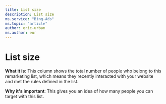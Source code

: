 ```yaml
---
title: List size
description: List size
ms.service: "Bing-Ads"
ms.topic: "article"
author: eric-urban
ms.author: eur
---
```


# List size

**What it is**: This column shows the total number of people who belong to this remarketing list, which means they recently interacted with your website and met the rules defined in the list.

**Why it's important**: This gives you an idea of how many people you can target with this list.


